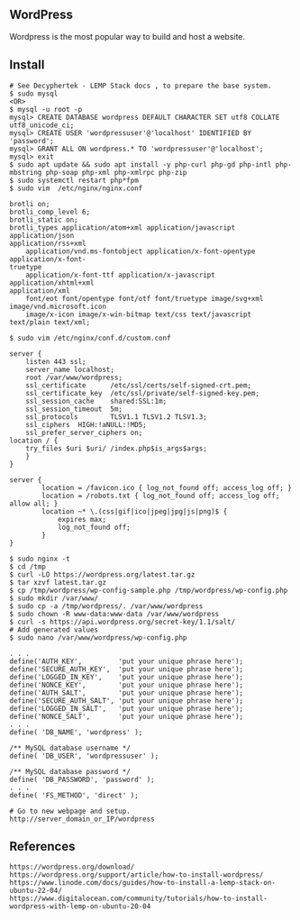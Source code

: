 WordPress
---------

Wordpress is the most popular way to build and host a website. 

Install
--------

    # See Decyphertek - LEMP Stack docs , to prepare the base system. 
    $ sudo mysql
    <OR>
    $ mysql -u root -p
    mysql> CREATE DATABASE wordpress DEFAULT CHARACTER SET utf8 COLLATE utf8_unicode_ci;
    mysql> CREATE USER 'wordpressuser'@'localhost' IDENTIFIED BY 'password';
    mysql> GRANT ALL ON wordpress.* TO 'wordpressuser'@'localhost';
    mysql> exit
    $ sudo apt update && sudo apt install -y php-curl php-gd php-intl php-mbstring php-soap php-xml php-xmlrpc php-zip
    $ sudo systemctl restart php*fpm
    $ sudo vim  /etc/nginx/nginx.conf

    brotli on;
    brotli_comp_level 6;
    brotli_static on;
    brotli_types application/atom+xml application/javascript application/json 
    application/rss+xml
        application/vnd.ms-fontobject application/x-font-opentype application/x-font-
    truetype
        application/x-font-ttf application/x-javascript application/xhtml+xml 
    application/xml
        font/eot font/opentype font/otf font/truetype image/svg+xml 
    image/vnd.microsoft.icon
        image/x-icon image/x-win-bitmap text/css text/javascript text/plain text/xml;
        
    $ sudo vim /etc/nginx/conf.d/custom.conf

    server {
        listen 443 ssl;
        server_name localhost;
        root /var/www/wordpress;
        ssl_certificate      /etc/ssl/certs/self-signed-crt.pem;
        ssl_certificate_key  /etc/ssl/private/self-signed-key.pem;
        ssl_session_cache    shared:SSL:1m;
        ssl_session_timeout  5m;
        ssl_protocols        TLSV1.1 TLSV1.2 TLSV1.3;
        ssl_ciphers  HIGH:!aNULL:!MD5;
        ssl_prefer_server_ciphers on;
    location / {
        try_files $uri $uri/ /index.php$is_args$args;
        }
    }

    server {
            location = /favicon.ico { log_not_found off; access_log off; }
            location = /robots.txt { log_not_found off; access_log off; allow all; }
            location ~* \.(css|gif|ico|jpeg|jpg|js|png)$ {
                expires max;
                log_not_found off;
            }
    }

    $ sudo nginx -t
    $ cd /tmp
    $ curl -LO https://wordpress.org/latest.tar.gz
    $ tar xzvf latest.tar.gz
    $ cp /tmp/wordpress/wp-config-sample.php /tmp/wordpress/wp-config.php
    $ sudo mkdir /var/www/
    $ sudo cp -a /tmp/wordpress/. /var/www/wordpress
    $ sudo chown -R www-data:www-data /var/www/wordpress
    $ curl -s https://api.wordpress.org/secret-key/1.1/salt/
    # Add generated values
    $ sudo nano /var/www/wordpress/wp-config.php

    . . .
    define('AUTH_KEY',         'put your unique phrase here');
    define('SECURE_AUTH_KEY',  'put your unique phrase here');
    define('LOGGED_IN_KEY',    'put your unique phrase here');
    define('NONCE_KEY',        'put your unique phrase here');
    define('AUTH_SALT',        'put your unique phrase here');
    define('SECURE_AUTH_SALT', 'put your unique phrase here');
    define('LOGGED_IN_SALT',   'put your unique phrase here');
    define('NONCE_SALT',       'put your unique phrase here');
    . . .
    define( 'DB_NAME', 'wordpress' );

    /** MySQL database username */
    define( 'DB_USER', 'wordpressuser' );

    /** MySQL database password */
    define( 'DB_PASSWORD', 'password' );
    . . .
    define( 'FS_METHOD', 'direct' );

    # Go to new webpage and setup. 
    http://server_domain_or_IP/wordpress

References
----------

    https://wordpress.org/download/
    https://wordpress.org/support/article/how-to-install-wordpress/
    https://www.linode.com/docs/guides/how-to-install-a-lemp-stack-on-ubuntu-22-04/
    https://www.digitalocean.com/community/tutorials/how-to-install-wordpress-with-lemp-on-ubuntu-20-04
